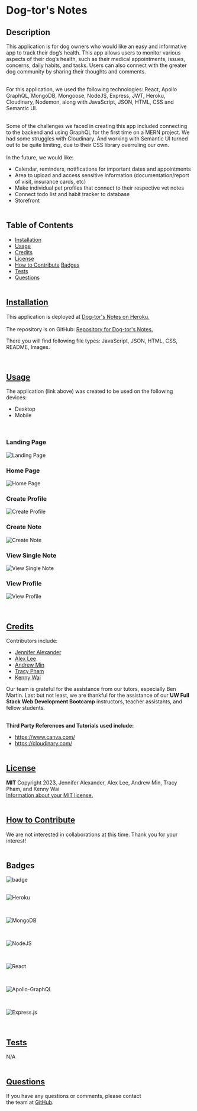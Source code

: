 # Dog-tor's Notes

## Description

This application is for dog owners who would like an easy and informative app to track their dog’s health. This app allows users to monitor various aspects of their dog’s health, such as their medical appointments, issues, concerns, daily habits, and tasks. Users can also connect with the greater dog community by sharing their thoughts and comments.

<br>
For this application, we used the following technologies: React, Apollo GraphQL, MongoDB, Mongoose, NodeJS, Express, JWT, Heroku, Cloudinary,  Nodemon, along with JavaScript, JSON, HTML, CSS and Semantic UI.
<br><br>

Some of the challenges we faced in creating this app included connecting to the backend and using GraphQL for the first time on a MERN project. We had some struggles with Cloudinary. And working with Semantic UI turned out to be quite limiting, due to their CSS library overruling our own.
<br><br>
In the future, we would like:

- Calendar, reminders, notifications for important dates and appointments
- Area to upload and access sensitive information (documentation/report of visit, insurance cards, etc)
- Make individual pet profiles that connect to their respective vet notes
- Connect todo list and habit tracker to database
- Storefront
  <br><br>

## Table of Contents

- [Installation](#installation)
- [Usage](#usage)
- [Credits](#credits)
- [License](#license)
- [How to Contribute](#how-to-contribute)
  [Badges](#badges)
- [Tests](#tests)
- [Questions](#questions)
  <br><br>

## [Installation](#table-of-contents)

This application is deployed at [Dog-tor's Notes on Heroku.](https://whispering-plains-29779.herokuapp.com/) <br>
<br>
The repository is on GitHub: [Repository for Dog-tor's Notes.](https://github.com/min-andrew/Dog-tor-s-Notes) <br>

There you will find following file types:
JavaScript, JSON, HTML, CSS, README, Images.

  <br>

## [Usage](#table-of-contents)

The application (link above) was created to be used on the following devices:

- Desktop
- Mobile

<br>

### Landing Page

![Landing Page](/client/src/assets/home.png)

### Home Page

![Home Page](/client/src/assets/homepagecards.png)

### Create Profile

![Create Profile](/client/src/assets/createprofile.png)

### Create Note

![Create Note](/client/src/assets/createnote.png)

### View Single Note

![View Single Note](/client/src/assets/viewnote.png)

### View Profile

![View Profile](/client/src/assets/viewprofile.png)

<br>

## [Credits](#table-of-contents)

Contributors include:

- [Jennifer Alexander](https://github.com/jsalexan)
- [Alex Lee](https://github.com/ayesslee)
- [Andrew Min](https://github.com/min-andrew)
- [Tracy Pham](https://github.com/pham-tracy)
- [Kenny Wai](https://github.com/KennyWCoder)

Our team is grateful for the assistance from our tutors, especially Ben Martin. Last but not least, we are thankful for the assistance of our **UW Full Stack Web Development Bootcamp** instructors, teacher assistants, and fellow students.
<br><br>

**Third Party References and Tutorials used include:**
<br>

- https://www.canva.com/<br>
- https://cloudinary.com/<br>
  <br>

## [License](#table-of-contents)

**MIT** Copyright 2023, Jennifer Alexander, Alex Lee, Andrew Min, Tracy Pham, and Kenny Wai<br>
[Information about your MIT license.](https://opensource.org/licenses/MIT)
<br><br>

## [How to Contribute](#table-of-contents)

We are not interested in collaborations at this time. Thank you for your interest!
<br><br>

## Badges

![badge](https://img.shields.io/badge/license-MIT-blue)
<br><br>

![Heroku](https://img.shields.io/badge/heroku-%23430098.svg?style=for-the-badge&logo=heroku&logoColor=white)

<br>

![MongoDB](https://img.shields.io/badge/MongoDB-%234ea94b.svg?style=for-the-badge&logo=mongodb&logoColor=white)

<br>

![NodeJS](https://img.shields.io/badge/node.js-6DA55F?style=for-the-badge&logo=node.js&logoColor=white)

<br>

![React](https://img.shields.io/badge/react-%2320232a.svg?style=for-the-badge&logo=react&logoColor=%2361DAFB)

<br>

![Apollo-GraphQL](https://img.shields.io/badge/-ApolloGraphQL-311C87?style=for-the-badge&logo=apollo-graphql)

<br>

![Express.js](https://img.shields.io/badge/express.js-%23404d59.svg?style=for-the-badge&logo=express&logoColor=%2361DAFB)

<br>

## [Tests](#table-of-contents)

N/A
<br><br>

## [Questions](#table-of-contents)

If you have any questions or comments, please contact <br>the team at [GitHub](https://github.com/min-andrew/).

